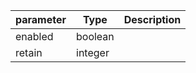 | parameter | Type | Description |
| ----------- | ----------- |----------- |
| enabled  |  boolean  |    |
| retain  |  integer  |    |